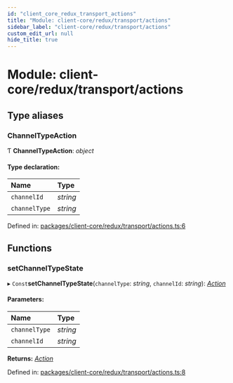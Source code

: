 ```yaml
---
id: "client_core_redux_transport_actions"
title: "Module: client-core/redux/transport/actions"
sidebar_label: "client-core/redux/transport/actions"
custom_edit_url: null
hide_title: true
---
```


# Module: client-core/redux/transport/actions

## Type aliases

### ChannelTypeAction

Ƭ **ChannelTypeAction**: *object*

#### Type declaration:

Name | Type |
:------ | :------ |
`channelId` | *string* |
`channelType` | *string* |

Defined in: [packages/client-core/redux/transport/actions.ts:6](https://github.com/xr3ngine/xr3ngine/blob/5a0f83ed8/packages/client-core/redux/transport/actions.ts#L6)

## Functions

### setChannelTypeState

▸ `Const`**setChannelTypeState**(`channelType`: *string*, `channelId`: *string*): [*Action*](client_core_redux_actions.md#action)

#### Parameters:

Name | Type |
:------ | :------ |
`channelType` | *string* |
`channelId` | *string* |

**Returns:** [*Action*](client_core_redux_actions.md#action)

Defined in: [packages/client-core/redux/transport/actions.ts:8](https://github.com/xr3ngine/xr3ngine/blob/5a0f83ed8/packages/client-core/redux/transport/actions.ts#L8)
